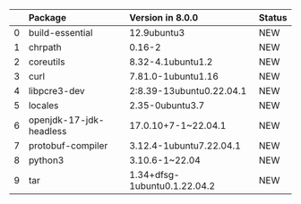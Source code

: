 <!-- markdown-link-check-disable -->

|    | Package                 | Version in 8.0.0             | Status   |
|---:|:------------------------|:-----------------------------|:---------|
|  0 | build-essential         | 12.9ubuntu3                  | NEW      |
|  1 | chrpath                 | 0.16-2                       | NEW      |
|  2 | coreutils               | 8.32-4.1ubuntu1.2            | NEW      |
|  3 | curl                    | 7.81.0-1ubuntu1.16           | NEW      |
|  4 | libpcre3-dev            | 2:8.39-13ubuntu0.22.04.1     | NEW      |
|  5 | locales                 | 2.35-0ubuntu3.7              | NEW      |
|  6 | openjdk-17-jdk-headless | 17.0.10+7-1~22.04.1          | NEW      |
|  7 | protobuf-compiler       | 3.12.4-1ubuntu7.22.04.1      | NEW      |
|  8 | python3                 | 3.10.6-1~22.04               | NEW      |
|  9 | tar                     | 1.34+dfsg-1ubuntu0.1.22.04.2 | NEW      |